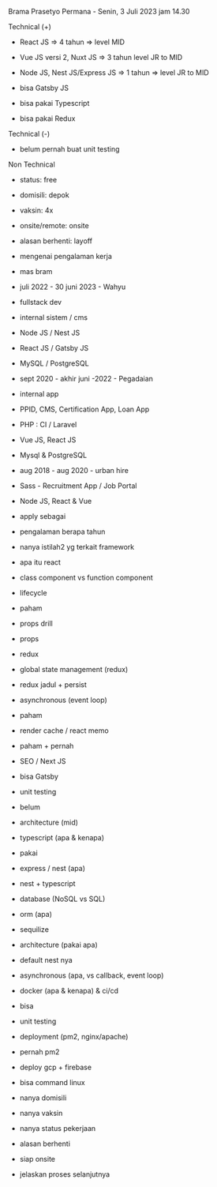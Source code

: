 Brama Prasetyo Permana - Senin, 3 Juli 2023 jam 14.30  

  

Technical (+)  

- React JS => 4 tahun => level MID  
    
- Vue JS versi 2, Nuxt JS => 3 tahun level JR to MID  
    
- Node JS, Nest JS/Express JS => 1 tahun => level JR to MID  
    
- bisa Gatsby JS  
    
- bisa pakai Typescript  
    
- bisa pakai Redux  
    

Technical (-)  

- belum pernah buat unit testing  
    

Non Technical  

- status: free  
    
- domisili: depok  
    
- vaksin: 4x  
    
- onsite/remote: onsite  
    
- alasan berhenti: layoff  
    

  

  

- mengenai pengalaman kerja  
    

- mas bram  
    
- juli 2022 - 30 juni 2023 - Wahyu  
    

- fullstack dev  
    
- internal sistem / cms  
    
- Node JS / Nest JS  
    
- React JS / Gatsby JS  
    
- MySQL / PostgreSQL  
    

- sept 2020 - akhir juni -2022 - Pegadaian  
    

- internal app  
    
- PPID, CMS, Certification App, Loan App  
    
- PHP : CI / Laravel  
    
- Vue JS, React JS  
    
- Mysql & PostgreSQL  
    

- aug 2018 - aug 2020 - urban hire  
    

- Sass - Recruitment App / Job Portal  
    
- Node JS, React & Vue  
    

- apply sebagai  
    
- pengalaman berapa tahun  
    
- nanya istilah2 yg terkait framework  
    

- apa itu react  
    
- class component vs function component  
    
- lifecycle  
    

- paham   
    

- props drill  
    

- props  
    
- redux  
    

- global state management (redux)  
    

- redux jadul + persist  
    

- asynchronous (event loop)  
    

- paham  
    

- render cache / react memo  
    

- paham + pernah  
    

- SEO / Next JS  
    

- bisa Gatsby  
    

- unit testing  
    

- belum  
    

- architecture (mid)  
    

- typescript (apa & kenapa)  
    

- pakai  
    

- express / nest (apa)  
    

- nest + typescript  
    

- database (NoSQL vs SQL)  
    
- orm (apa)  
    

- sequilize  
    

- architecture (pakai apa)  
    

- default nest nya  
    

- asynchronous (apa, vs callback, event loop)  
    
- docker (apa & kenapa) & ci/cd  
    

- bisa  
    

- unit testing  
    
- deployment (pm2, nginx/apache)  
    

- pernah pm2  
    
- deploy gcp + firebase  
    

- bisa command linux  
    

- nanya domisili  
    
- nanya vaksin  
    
- nanya status pekerjaan  
    
- alasan berhenti  
    
- siap onsite  
    
- jelaskan proses selanjutnya